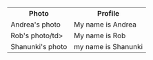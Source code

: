 <table style="width:100%">
  <tr>
    <th>Photo</th>
    <th>Profile</th> 
  </tr>
  <tr>
    <td>Andrea's photo</td>
    <td>My name is Andrea</td> 
  </tr>
  <tr>
    <td>Rob's photo/td>
    <td>My name is Rob</td> 
  </tr>
  <tr>
    <td>Shanunki's photo</td>
    <td>my name is Shanunki</td>
  </tr>
</table>

